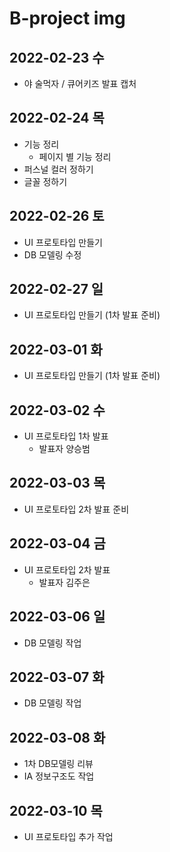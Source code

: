 # B-project img

## 2022-02-23 수
- 야 술먹자 / 큐어키즈 발표 캡처

## 2022-02-24 목
- 기능 정리
  - 페이지 별 기능 정리
- 퍼스널 컬러 정하기
- 글꼴 정하기

## 2022-02-26 토
- UI 프로토타입 만들기
- DB 모델링 수정

## 2022-02-27 일
- UI 프로토타입 만들기 (1차 발표 준비)

## 2022-03-01 화
- UI 프로토타입 만들기 (1차 발표 준비)

## 2022-03-02 수
- UI 프로토타입 1차 발표
  - 발표자 양승범

## 2022-03-03 목
- UI 프로토타입 2차 발표 준비

## 2022-03-04 금
- UI 프로토타입 2차 발표
  - 발표자 김주은

## 2022-03-06 일
- DB 모델링 작업

## 2022-03-07 화
- DB 모델링 작업

## 2022-03-08 화
- 1차 DB모델링 리뷰
- IA 정보구조도 작업

## 2022-03-10 목
- UI 프로토타입 추가 작업
